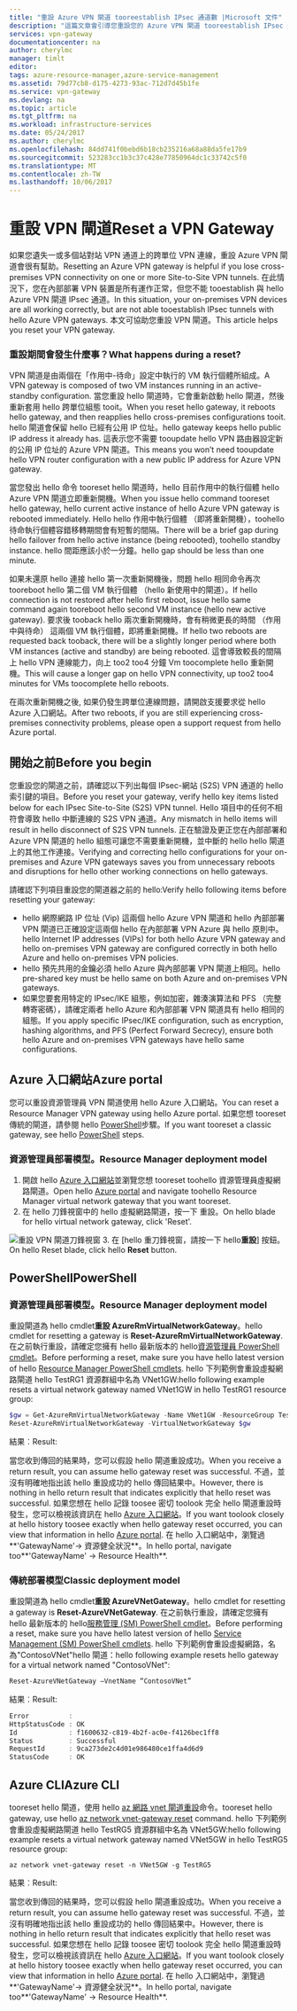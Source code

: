 ```yaml
---
title: "重設 Azure VPN 閘道 tooreestablish IPsec 通道數 |Microsoft 文件"
description: "這篇文章會引導您重設您的 Azure VPN 閘道 tooreestablish IPsec 通道。 hello 文章適用 tooVPN 閘道在傳統，hello 和 hello 資源管理員部署模型。"
services: vpn-gateway
documentationcenter: na
author: cherylmc
manager: timlt
editor: 
tags: azure-resource-manager,azure-service-management
ms.assetid: 79d77cb8-d175-4273-93ac-712d7d45b1fe
ms.service: vpn-gateway
ms.devlang: na
ms.topic: article
ms.tgt_pltfrm: na
ms.workload: infrastructure-services
ms.date: 05/24/2017
ms.author: cherylmc
ms.openlocfilehash: 84dd741f0bebd6b18cb235216a68a88da5fe17b9
ms.sourcegitcommit: 523283cc1b3c37c428e77850964dc1c33742c5f0
ms.translationtype: MT
ms.contentlocale: zh-TW
ms.lasthandoff: 10/06/2017
---
```

# <a name="reset-a-vpn-gateway"></a><span data-ttu-id="c38db-104">重設 VPN 閘道</span><span class="sxs-lookup"><span data-stu-id="c38db-104">Reset a VPN Gateway</span></span>

<span data-ttu-id="c38db-105">如果您遺失一或多個站對站 VPN 通道上的跨單位 VPN 連線，重設 Azure VPN 閘道會很有幫助。</span><span class="sxs-lookup"><span data-stu-id="c38db-105">Resetting an Azure VPN gateway is helpful if you lose cross-premises VPN connectivity on one or more Site-to-Site VPN tunnels.</span></span> <span data-ttu-id="c38db-106">在此情況下，您在內部部署 VPN 裝置是所有運作正常，但您不能 tooestablish 與 hello Azure VPN 閘道 IPsec 通道。</span><span class="sxs-lookup"><span data-stu-id="c38db-106">In this situation, your on-premises VPN devices are all working correctly, but are not able tooestablish IPsec tunnels with hello Azure VPN gateways.</span></span> <span data-ttu-id="c38db-107">本文可協助您重設 VPN 閘道。</span><span class="sxs-lookup"><span data-stu-id="c38db-107">This article helps you reset your VPN gateway.</span></span>

### <a name="what-happens-during-a-reset"></a><span data-ttu-id="c38db-108">重設期間會發生什麼事？</span><span class="sxs-lookup"><span data-stu-id="c38db-108">What happens during a reset?</span></span>

<span data-ttu-id="c38db-109">VPN 閘道是由兩個在「作用中-待命」設定中執行的 VM 執行個體所組成。</span><span class="sxs-lookup"><span data-stu-id="c38db-109">A VPN gateway is composed of two VM instances running in an active-standby configuration.</span></span> <span data-ttu-id="c38db-110">當您重設 hello 閘道時，它會重新啟動 hello 閘道，然後重新套用 hello 跨單位組態 tooit。</span><span class="sxs-lookup"><span data-stu-id="c38db-110">When you reset hello gateway, it reboots hello gateway, and then reapplies hello cross-premises configurations tooit.</span></span> <span data-ttu-id="c38db-111">hello 閘道會保留 hello 已經有公用 IP 位址。</span><span class="sxs-lookup"><span data-stu-id="c38db-111">hello gateway keeps hello public IP address it already has.</span></span> <span data-ttu-id="c38db-112">這表示您不需要 tooupdate hello VPN 路由器設定新的公用 IP 位址的 Azure VPN 閘道。</span><span class="sxs-lookup"><span data-stu-id="c38db-112">This means you won’t need tooupdate hello VPN router configuration with a new public IP address for Azure VPN gateway.</span></span>

<span data-ttu-id="c38db-113">當您發出 hello 命令 tooreset hello 閘道時，hello 目前作用中的執行個體 hello Azure VPN 閘道立即重新開機。</span><span class="sxs-lookup"><span data-stu-id="c38db-113">When you issue hello command tooreset hello gateway, hello current active instance of hello Azure VPN gateway is rebooted immediately.</span></span> <span data-ttu-id="c38db-114">Hello hello 作用中執行個體 （即將重新開機），toohello 待命執行個體容錯移轉期間會有短暫的間隔。</span><span class="sxs-lookup"><span data-stu-id="c38db-114">There will be a brief gap during hello failover from hello active instance (being rebooted), toohello standby instance.</span></span> <span data-ttu-id="c38db-115">hello 間距應該小於一分鐘。</span><span class="sxs-lookup"><span data-stu-id="c38db-115">hello gap should be less than one minute.</span></span>

<span data-ttu-id="c38db-116">如果未還原 hello 連接 hello 第一次重新開機後，問題 hello 相同命令再次 tooreboot hello 第二個 VM 執行個體 （hello 新使用中的閘道）。</span><span class="sxs-lookup"><span data-stu-id="c38db-116">If hello connection is not restored after hello first reboot, issue hello same command again tooreboot hello second VM instance (hello new active gateway).</span></span> <span data-ttu-id="c38db-117">要求後 tooback hello 兩次重新開機時，會有稍微更長的時間 （作用中與待命） 這兩個 VM 執行個體，即將重新開機。</span><span class="sxs-lookup"><span data-stu-id="c38db-117">If hello two reboots are requested back tooback, there will be a slightly longer period where both VM instances (active and standby) are being rebooted.</span></span> <span data-ttu-id="c38db-118">這會導致較長的間隔上 hello VPN 連線能力，向上 too2 too4 分鐘 Vm toocomplete hello 重新開機。</span><span class="sxs-lookup"><span data-stu-id="c38db-118">This will cause a longer gap on hello VPN connectivity, up too2 too4 minutes for VMs toocomplete hello reboots.</span></span>

<span data-ttu-id="c38db-119">在兩次重新開機之後, 如果仍發生跨單位連線問題，請開啟支援要求從 hello Azure 入口網站。</span><span class="sxs-lookup"><span data-stu-id="c38db-119">After two reboots, if you are still experiencing cross-premises connectivity problems, please open a support request from hello Azure portal.</span></span>

## <span data-ttu-id="c38db-120"><a name="before"></a>開始之前</span><span class="sxs-lookup"><span data-stu-id="c38db-120"><a name="before"></a>Before you begin</span></span>

<span data-ttu-id="c38db-121">您重設您的閘道之前，請確認以下列出每個 IPsec-網站 (S2S) VPN 通道的 hello 索引鍵的項目。</span><span class="sxs-lookup"><span data-stu-id="c38db-121">Before you reset your gateway, verify hello key items listed below for each IPsec Site-to-Site (S2S) VPN tunnel.</span></span> <span data-ttu-id="c38db-122">Hello 項目中的任何不相符會導致 hello 中斷連線的 S2S VPN 通道。</span><span class="sxs-lookup"><span data-stu-id="c38db-122">Any mismatch in hello items will result in hello disconnect of S2S VPN tunnels.</span></span> <span data-ttu-id="c38db-123">正在驗證及更正您在內部部署和 Azure VPN 閘道的 hello 組態可讓您不需要重新開機，並中斷的 hello hello 閘道上的其他工作連接。</span><span class="sxs-lookup"><span data-stu-id="c38db-123">Verifying and correcting hello configurations for your on-premises and Azure VPN gateways saves you from unnecessary reboots and disruptions for hello other working connections on hello gateways.</span></span>

<span data-ttu-id="c38db-124">請確認下列項目重設您的閘道器之前的 hello:</span><span class="sxs-lookup"><span data-stu-id="c38db-124">Verify hello following items before resetting your gateway:</span></span>

* <span data-ttu-id="c38db-125">hello 網際網路 IP 位址 (Vip) 這兩個 hello Azure VPN 閘道和 hello 內部部署 VPN 閘道已正確設定這兩個 hello 在內部部署 VPN Azure 與 hello 原則中。</span><span class="sxs-lookup"><span data-stu-id="c38db-125">hello Internet IP addresses (VIPs) for both hello Azure VPN gateway and hello on-premises VPN gateway are configured correctly in both hello Azure and hello on-premises VPN policies.</span></span>
* <span data-ttu-id="c38db-126">hello 預先共用的金鑰必須 hello Azure 與內部部署 VPN 閘道上相同。</span><span class="sxs-lookup"><span data-stu-id="c38db-126">hello pre-shared key must be hello same on both Azure and on-premises VPN gateways.</span></span>
* <span data-ttu-id="c38db-127">如果您要套用特定的 IPsec/IKE 組態，例如加密，雜湊演算法和 PFS （完整轉寄密碼），請確定兩者 hello Azure 和內部部署 VPN 閘道具有 hello 相同的組態。</span><span class="sxs-lookup"><span data-stu-id="c38db-127">If you apply specific IPsec/IKE configuration, such as encryption, hashing algorithms, and PFS (Perfect Forward Secrecy), ensure both hello Azure and on-premises VPN gateways have hello same configurations.</span></span>

## <span data-ttu-id="c38db-128"><a name="portal"></a>Azure 入口網站</span><span class="sxs-lookup"><span data-stu-id="c38db-128"><a name="portal"></a>Azure portal</span></span>

<span data-ttu-id="c38db-129">您可以重設資源管理員 VPN 閘道使用 hello Azure 入口網站。</span><span class="sxs-lookup"><span data-stu-id="c38db-129">You can reset a Resource Manager VPN gateway using hello Azure portal.</span></span> <span data-ttu-id="c38db-130">如果您想 tooreset 傳統的閘道，請參閱 hello [PowerShell](#resetclassic)步驟。</span><span class="sxs-lookup"><span data-stu-id="c38db-130">If you want tooreset a classic gateway, see hello [PowerShell](#resetclassic) steps.</span></span>

### <a name="resource-manager-deployment-model"></a><span data-ttu-id="c38db-131">資源管理員部署模型。</span><span class="sxs-lookup"><span data-stu-id="c38db-131">Resource Manager deployment model</span></span>

1. <span data-ttu-id="c38db-132">開啟 hello [Azure 入口網站](https://portal.azure.com)並瀏覽您想 tooreset toohello 資源管理員虛擬網路閘道。</span><span class="sxs-lookup"><span data-stu-id="c38db-132">Open hello [Azure portal](https://portal.azure.com) and navigate toohello Resource Manager virtual network gateway that you want tooreset.</span></span>
2. <span data-ttu-id="c38db-133">在 hello 刀鋒視窗中的 hello 虛擬網路閘道，按一下 重設。</span><span class="sxs-lookup"><span data-stu-id="c38db-133">On hello blade for hello virtual network gateway, click 'Reset'.</span></span>

  ![重設 VPN 閘道刀鋒視窗](./media/vpn-gateway-howto-reset-gateway/reset-vpn-gateway-portal.png)
3. <span data-ttu-id="c38db-135">在 [hello 重刀鋒視窗，請按一下 hello**重設**] 按鈕。</span><span class="sxs-lookup"><span data-stu-id="c38db-135">On hello Reset blade, click hello **Reset** button.</span></span>

## <span data-ttu-id="c38db-136"><a name="ps"></a>PowerShell</span><span class="sxs-lookup"><span data-stu-id="c38db-136"><a name="ps"></a>PowerShell</span></span>

### <a name="resource-manager-deployment-model"></a><span data-ttu-id="c38db-137">資源管理員部署模型。</span><span class="sxs-lookup"><span data-stu-id="c38db-137">Resource Manager deployment model</span></span>

<span data-ttu-id="c38db-138">重設閘道為 hello cmdlet**重設 AzureRmVirtualNetworkGateway**。</span><span class="sxs-lookup"><span data-stu-id="c38db-138">hello cmdlet for resetting a gateway is **Reset-AzureRmVirtualNetworkGateway**.</span></span> <span data-ttu-id="c38db-139">在之前執行重設，請確定您擁有 hello 最新版本的 hello[資源管理員 PowerShell cmdlet](https://docs.microsoft.com/powershell/azure/install-azurerm-ps?view=azurermps-4.0.0)。</span><span class="sxs-lookup"><span data-stu-id="c38db-139">Before performing a reset, make sure you have hello latest version of hello [Resource Manager PowerShell cmdlets](https://docs.microsoft.com/powershell/azure/install-azurerm-ps?view=azurermps-4.0.0).</span></span> <span data-ttu-id="c38db-140">hello 下列範例會重設虛擬網路閘道 hello TestRG1 資源群組中名為 VNet1GW:</span><span class="sxs-lookup"><span data-stu-id="c38db-140">hello following example resets a virtual network gateway named VNet1GW in hello TestRG1 resource group:</span></span>

```powershell
$gw = Get-AzureRmVirtualNetworkGateway -Name VNet1GW -ResourceGroup TestRG1
Reset-AzureRmVirtualNetworkGateway -VirtualNetworkGateway $gw
```

<span data-ttu-id="c38db-141">結果︰</span><span class="sxs-lookup"><span data-stu-id="c38db-141">Result:</span></span>

<span data-ttu-id="c38db-142">當您收到傳回的結果時，您可以假設 hello 閘道重設成功。</span><span class="sxs-lookup"><span data-stu-id="c38db-142">When you receive a return result, you can assume hello gateway reset was successful.</span></span> <span data-ttu-id="c38db-143">不過，並沒有明確地指出該 hello 重設成功的 hello 傳回結果中。</span><span class="sxs-lookup"><span data-stu-id="c38db-143">However, there is nothing in hello return result that indicates explicitly that hello reset was successful.</span></span> <span data-ttu-id="c38db-144">如果您想在 hello 記錄 toosee 密切 toolook 完全 hello 閘道重設時發生，您可以檢視該資訊在 hello [Azure 入口網站](https://portal.azure.com)。</span><span class="sxs-lookup"><span data-stu-id="c38db-144">If you want toolook closely at hello history toosee exactly when hello gateway reset occurred, you can view that information in hello [Azure portal](https://portal.azure.com).</span></span> <span data-ttu-id="c38db-145">在 hello 入口網站中，瀏覽過**'GatewayName'-> 資源健全狀況**。</span><span class="sxs-lookup"><span data-stu-id="c38db-145">In hello portal, navigate too**'GatewayName' -> Resource Health**.</span></span>

### <span data-ttu-id="c38db-146"><a name="resetclassic"></a>傳統部署模型</span><span class="sxs-lookup"><span data-stu-id="c38db-146"><a name="resetclassic"></a>Classic deployment model</span></span>

<span data-ttu-id="c38db-147">重設閘道為 hello cmdlet**重設 AzureVNetGateway**。</span><span class="sxs-lookup"><span data-stu-id="c38db-147">hello cmdlet for resetting a gateway is **Reset-AzureVNetGateway**.</span></span> <span data-ttu-id="c38db-148">在之前執行重設，請確定您擁有 hello 最新版本的 hello[服務管理 (SM) PowerShell cmdlet](https://docs.microsoft.com/powershell/azure/install-azure-ps?view=azuresmps-3.7.0)。</span><span class="sxs-lookup"><span data-stu-id="c38db-148">Before performing a reset, make sure you have hello latest version of hello [Service Management (SM) PowerShell cmdlets](https://docs.microsoft.com/powershell/azure/install-azure-ps?view=azuresmps-3.7.0).</span></span> <span data-ttu-id="c38db-149">hello 下列範例會重設虛擬網路，名為"ContosoVNet"hello 閘道：</span><span class="sxs-lookup"><span data-stu-id="c38db-149">hello following example resets hello gateway for a virtual network named "ContosoVNet":</span></span>

```powershell
Reset-AzureVNetGateway –VnetName “ContosoVNet”
```

<span data-ttu-id="c38db-150">結果︰</span><span class="sxs-lookup"><span data-stu-id="c38db-150">Result:</span></span>

```powershell
Error          :
HttpStatusCode : OK
Id             : f1600632-c819-4b2f-ac0e-f4126bec1ff8
Status         : Successful
RequestId      : 9ca273de2c4d01e986480ce1ffa4d6d9
StatusCode     : OK
```

## <span data-ttu-id="c38db-151"><a name="cli"></a>Azure CLI</span><span class="sxs-lookup"><span data-stu-id="c38db-151"><a name="cli"></a>Azure CLI</span></span>

<span data-ttu-id="c38db-152">tooreset hello 閘道，使用 hello [az 網路 vnet 閘道重設](https://docs.microsoft.com/cli/azure/network/vnet-gateway#reset)命令。</span><span class="sxs-lookup"><span data-stu-id="c38db-152">tooreset hello gateway, use hello [az network vnet-gateway reset](https://docs.microsoft.com/cli/azure/network/vnet-gateway#reset) command.</span></span> <span data-ttu-id="c38db-153">hello 下列範例會重設虛擬網路閘道 hello TestRG5 資源群組中名為 VNet5GW:</span><span class="sxs-lookup"><span data-stu-id="c38db-153">hello following example resets a virtual network gateway named VNet5GW in hello TestRG5 resource group:</span></span>

```azurecli
az network vnet-gateway reset -n VNet5GW -g TestRG5
```

<span data-ttu-id="c38db-154">結果︰</span><span class="sxs-lookup"><span data-stu-id="c38db-154">Result:</span></span>

<span data-ttu-id="c38db-155">當您收到傳回的結果時，您可以假設 hello 閘道重設成功。</span><span class="sxs-lookup"><span data-stu-id="c38db-155">When you receive a return result, you can assume hello gateway reset was successful.</span></span> <span data-ttu-id="c38db-156">不過，並沒有明確地指出該 hello 重設成功的 hello 傳回結果中。</span><span class="sxs-lookup"><span data-stu-id="c38db-156">However, there is nothing in hello return result that indicates explicitly that hello reset was successful.</span></span> <span data-ttu-id="c38db-157">如果您想在 hello 記錄 toosee 密切 toolook 完全 hello 閘道重設時發生，您可以檢視該資訊在 hello [Azure 入口網站](https://portal.azure.com)。</span><span class="sxs-lookup"><span data-stu-id="c38db-157">If you want toolook closely at hello history toosee exactly when hello gateway reset occurred, you can view that information in hello [Azure portal](https://portal.azure.com).</span></span> <span data-ttu-id="c38db-158">在 hello 入口網站中，瀏覽過**'GatewayName'-> 資源健全狀況**。</span><span class="sxs-lookup"><span data-stu-id="c38db-158">In hello portal, navigate too**'GatewayName' -> Resource Health**.</span></span>
